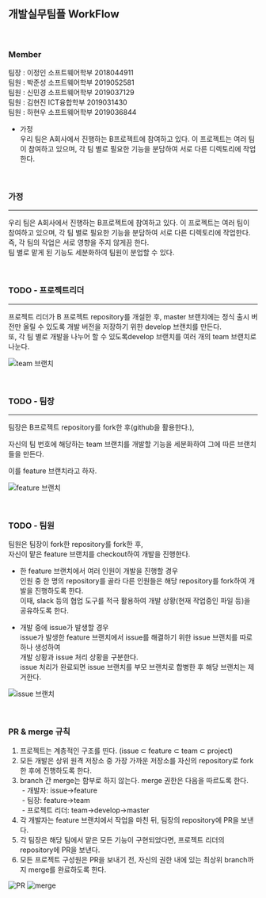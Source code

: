 ## 개발실무팀플 WorkFlow <br>

<br>

### **Member** <br>
팀장 : 이정인 소프트웨어학부 2018044911 <br>
팀원 : 박준성 소프트웨어학부 2019052581 <br>
팀원 : 신민경 소프트웨어학부 2019037129  <br>
팀원 : 김현진 ICT융합학부 2019031430 <br>
팀원 : 하현우 소프트웨어학부 2019036844<br/>

- 가정 <br>
  우리 팀은 A회사에서 진행하는 B프로젝트에 참여하고 있다. 이 프로젝트는 여러 팀이 참여하고 있으며, 각 팀 별로 필요한 기능을 분담하여 서로 다른 디렉토리에 작업한다. <br>

<br>

### **가정** <br>
____
우리 팀은 A회사에서 진행하는 B프로젝트에 참여하고 있다. 이 프로젝트는 여러 팀이 참여하고 있으며, 각 팀 별로 필요한 기능을 분담하여 서로 다른 디렉토리에 작업한다. <br>
  즉, 각 팀의 작업은 서로 영향을 주지 않게끔 한다.<br>
  팀 별로 맡게 된 기능도 세분화하여 팀원이 분업할 수 있다.<br>

<br>

### **TODO - 프로젝트리더** <br>
___
프로젝트 리더가 B 프로젝트 repository를 개설한 후, master 브랜치에는 정식 출시 버전만 올릴 수 있도록 개발 버전을 저장하기 위한 develop 브랜치를 만든다.<br>
또, 각 팀 별로 개발을 나누어 할 수 있도록develop 브랜치를 여러 개의 team 브랜치로 나눈다.<br>

![team 브랜치](../IOFT_FLOW/img/teamBranch.png)

<br>

### **TODO - 팀장**
___
팀장은 B프로젝트 repository를 fork한 후(github을 활용한다.),  

자신의 팀 번호에 해당하는 team 브랜치를 개발할 기능을 세분화하여 그에 따른 브랜치들을 만든다.  

이를 feature 브랜치라고 하자.


![feature 브랜치](./img/featureBranch.JPG)

<br>

### **TODO - 팀원** <br>
팀원은 팀장이 fork한 repository를 fork한 후,<br>
자신이 맡은 feature 브랜치를 checkout하여 개발을 진행한다.<br>
  
  - 한 feature 브랜치에서 여러 인원이 개발을 진행할 경우<br>
인원 중 한 명의 repository를 골라 다른 인원들은 해당 repository를 fork하여 개발을 진행하도록 한다.<br>
이때, slack 등의 협업 도구를 적극 활용하여 개발 상황(현재 작업중인 파일 등)을 공유하도록 한다.<br>

  - 개발 중에 issue가 발생할 경우<br>
issue가 발생한 feature 브랜치에서 issue를 해결하기 위한 issue 브랜치를 따로 하나 생성하여 <br> 
개발 상황과 issue 처리 상황을 구분한다. <br>
issue 처리가 완료되면 issue 브랜치를 부모 브랜치로 합병한 후 해당 브랜치는 제거한다. <br>

![issue 브랜치](./img/issueBranch.jpg)

<br>

### **PR & merge 규칙**
  1. 프로젝트는 계층적인 구조를 띤다. (issue ⊂ feature ⊂ team ⊂ project)
  2. 모든 개발은 상위 원격 저장소 중 가장 가까운 저장소를 자신의 repository로 fork한 후에 진행하도록 한다.
  3. branch 간 merge는 함부로 하지 않는다. merge 권한은 다음을 따르도록 한다.<br/>
  &nbsp;- 개발자: issue→feature<br/>
  &nbsp;- 팀장: feature→team<br/>
  &nbsp;- 프로젝트 리더: team→develop→master
  4. 각 개발자는 feature 브랜치에서 작업을 마친 뒤, 팀장의 repository에 PR을 보낸다.
  5. 각 팀장은 해당 팀에서 맡은 모든 기능이 구현되었다면, 프로젝트 리더의 repository에 PR을 보낸다.
  6. 모든 프로젝트 구성원은 PR을 보내기 전, 자신의 권한 내에 있는 최상위 branch까지 merge를 완료하도록 한다.

![PR](./img/PR.jpg)
![merge](./img/merge.jpg)
<br>
